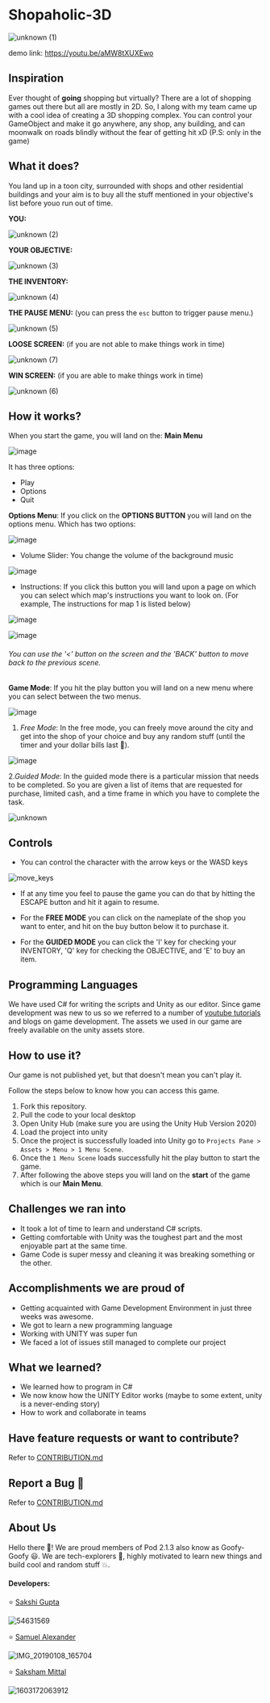 # Shopaholic-3D 

 ![unknown (1)](https://user-images.githubusercontent.com/54631569/111801541-11ae5400-88f3-11eb-929c-18b20b64d640.png)
 
 demo link: https://youtu.be/aMW8tXUXEwo
 
 
 ## Inspiration
 
Ever thought of **going** shopping but virtually? There are a lot of shopping games out there but all are mostly in 2D. So, I along with my team came up with a cool idea of creating a 3D shopping complex. You can control your GameObject and make it go anywhere, any shop, any building, and can moonwalk on roads blindly without the fear of getting hit xD (P.S: only in the game)
 
 
 ## What it does?
 
 You land up in a toon city, surrounded with shops and other residential buildings and your aim is to buy all the stuff mentioned in your objective's list before youo run out of time.
 
**YOU:**

![unknown (2)](https://user-images.githubusercontent.com/54631569/111835701-47673300-891b-11eb-86ee-d316520a04f0.png)

 **YOUR OBJECTIVE:**
 
 ![unknown (3)](https://user-images.githubusercontent.com/54631569/111835795-6b2a7900-891b-11eb-869f-0043bb6273bb.png)

**THE INVENTORY:**

![unknown (4)](https://user-images.githubusercontent.com/54631569/111835863-87c6b100-891b-11eb-98dc-02d73189f5e7.png)

**THE PAUSE MENU:** (you can press the `esc` button to trigger pause menu.)

![unknown (5)](https://user-images.githubusercontent.com/54631569/111836153-df651c80-891b-11eb-9ffc-db86269e6d75.png)

**LOOSE SCREEN:** (if you are not able to make things work in time)

![unknown (7)](https://user-images.githubusercontent.com/54631569/111836395-35d25b00-891c-11eb-857c-d3ebd995ff52.png)


**WIN SCREEN:** (if you are able to make things work in time)

![unknown (6)](https://user-images.githubusercontent.com/54631569/111836294-0c193400-891c-11eb-91a5-f88f7a99a030.png)



 ## How it works?
 
 When you start the game, you will land on the:
 **Main Menu**
 
 ![image](https://user-images.githubusercontent.com/54631569/111793248-153ddd00-88eb-11eb-9c70-1349ce647469.png)

It has three options:
 - Play
 - Options
 - Quit
 
 
 **Options Menu**: If you click on the **OPTIONS BUTTON** you will land on the options menu. Which has two options:
 
 ![image](https://user-images.githubusercontent.com/54631569/111794840-a6fa1a00-88ec-11eb-9066-00e4967a2d15.png)
 

 - Volume Slider: You change the volume of the background music
 
 ![image](https://user-images.githubusercontent.com/54631569/111794928-c002cb00-88ec-11eb-8eda-02dc30905112.png)


 - Instructions: If you click this button you will land upon a page on which you can select which map's instructions you want to look on. (For example, The instructions for map 1 is listed below)
 
 ![image](https://user-images.githubusercontent.com/54631569/111795560-53d49700-88ed-11eb-85fc-47a5e697007f.png)

 ![image](https://user-images.githubusercontent.com/54631569/111795720-78307380-88ed-11eb-80d4-c4a7f5bcab01.png)

###### You can use the '<' button on the screen and the 'BACK' button to move back to the previous scene.


**Game Mode**: If you hit the play button you will land on a new menu where you can select between the two menus. 

![image](https://user-images.githubusercontent.com/54631569/111798371-03ab0400-88f0-11eb-8747-4e0276c0efbe.png)



1) *Free Mode*: In the free mode, you can freely move around the city and get into the shop of your choice and buy any random stuff (until the timer and your dollar bills last 🤣).

![image](https://user-images.githubusercontent.com/54631569/111798530-2a693a80-88f0-11eb-9340-148ae7e27f09.png)

2.*Guided Mode*: In the guided mode there is a particular mission that needs to be completed. So you are given a list of items that are requested for purchase, limited cash, and a time frame in which you have to complete the task.
 
 ![unknown](https://user-images.githubusercontent.com/54631569/111798739-5c7a9c80-88f0-11eb-9cab-7d5529d4b910.png)
 
 
 ## Controls
 
 - You can control the character with the arrow keys or the WASD keys
 
![move_keys](https://user-images.githubusercontent.com/54631569/111799411-00644800-88f1-11eb-8dc5-931bab87e96a.png)

- If at any time you feel to pause the game you can do that by hitting the ESCAPE button and hit it again to resume.

- For the **FREE MODE** you can click on the nameplate of the shop you want to enter, and hit on the buy button below it to purchase it.

- For the **GUIDED MODE** you can click the 'I' key for checking your INVENTORY, 'Q' key for checking the OBJECTIVE, and 'E' to buy an item.


 ## Programming Languages
 We have used C# for writing the scripts and Unity as our editor. Since game development was new to us so we referred to a number of [youtube tutorials](https://www.youtube.com/channel/UCYbK_tjZ2OrIZFBvU6CCMiA) and blogs on game development. The assets we used in our game are freely available on the unity assets store.
 
 
 ## How to use it?
 Our game is not published yet, but that doesn't mean you can't play it.
 
 Follow the steps below to know how you can access this game.
 
 1. Fork this repository.
 2. Pull the code to your local desktop
 3. Open Unity Hub (make sure you are using the Unity Hub Version 2020)
 4. Load the project into unity
 5. Once the project is successfully loaded into Unity go to 
 `Projects Pane > Assets > Menu > 1 Menu Scene`.
 6. Once the `1 Menu Scene` loads successfully hit the play button to start the game.
 7. After following the above steps you will land on the **start** of the game which is our **Main Menu**.
 
 ## Challenges we ran into
 - It took a lot of time to learn and understand C# scripts. 
 - Getting comfortable with Unity was the toughest part and the most enjoyable part at the same time.
 - Game Code is super messy and cleaning it was breaking something or the other.
 
 ## Accomplishments we are proud of
 - Getting acquainted with Game Development Environment in just three weeks was awesome.
 - We got to learn a new programming language
 - Working with UNITY was super fun
 - We faced a lot of issues still managed to complete our project
 
 ## What we learned?
 - We learned how to program in C#
 - We now know how the UNITY Editor works (maybe to some extent, unity is a never-ending story)
 - How to work and collaborate in teams
 
 ## Have feature requests or want to contribute?
 Refer to [CONTRIBUTION.md](https://github.com/saksham1991999/Shopaholic-3D/blob/main/CONTRIBUTION.md)
 
 ## Report a Bug 🐞
 Refer to [CONTRIBUTION.md](https://github.com/saksham1991999/Shopaholic-3D/blob/main/CONTRIBUTION.md)
 
 ## About Us

Hello there 👋! We are proud members of Pod 2.1.3 also know as Goofy-Goofy 😃. We are tech-explorers 🚀, highly motivated to learn new things and build cool and random stuff 💥.

#### Developers:
 
 ⭐ [Sakshi Gupta](https://github.com/sakshigupta265)
  
  ![54631569](https://user-images.githubusercontent.com/54631569/109351893-004bcc00-78a0-11eb-973d-b89de99a9fa2.jpg)
 
 ⭐ [Samuel Alexander](https://www.linkedin.com/in/abiokorigho-samuel-371b08149/)
 
 ![IMG_20190108_165704](https://user-images.githubusercontent.com/54631569/111793020-d871e600-88ea-11eb-8732-048571cee226.jpg)

  
 ⭐ [Saksham Mittal](https://www.linkedin.com/in/sakshammittal/)
 
 ![1603172063912](https://user-images.githubusercontent.com/54631569/111796809-8d59d200-88ee-11eb-9e16-246204838da7.jpg)


